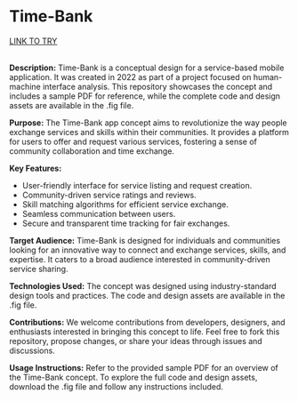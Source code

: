 # Time-Bank
[LINK TO TRY](https://www.figma.com/proto/XKLWPjlNusL0tePPzFXeS7/ipm2l09_g41?node-id=275-1228&starting-point-node-id=275%3A1228&mode=design&t=OmQh1AXtdMoA1uqi-1)
<br><br>

**Description:**
Time-Bank is a conceptual design for a service-based mobile application. 
It was created in 2022 as part of a project focused on human-machine interface analysis. 
This repository showcases the concept and includes a sample PDF for reference, while the complete code and design assets are available in the .fig file.

**Purpose:**
The Time-Bank app concept aims to revolutionize the way people exchange services and skills within their communities. 
It provides a platform for users to offer and request various services, fostering a sense of community collaboration and time exchange.

**Key Features:**
- User-friendly interface for service listing and request creation.
- Community-driven service ratings and reviews.
- Skill matching algorithms for efficient service exchange.
- Seamless communication between users.
- Secure and transparent time tracking for fair exchanges.

**Target Audience:**
Time-Bank is designed for individuals and communities looking for an innovative way to connect and exchange services, skills, and expertise. 
It caters to a broad audience interested in community-driven service sharing.

**Technologies Used:**
The concept was designed using industry-standard design tools and practices. 
The code and design assets are available in the .fig file.

**Contributions:**
We welcome contributions from developers, designers, and enthusiasts interested in bringing this concept to life. 
Feel free to fork this repository, propose changes, or share your ideas through issues and discussions.

**Usage Instructions:**
Refer to the provided sample PDF for an overview of the Time-Bank concept. 
To explore the full code and design assets, download the .fig file and follow any instructions included.
